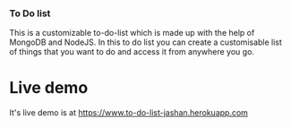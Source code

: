 ### To Do list
This is a customizable to-do-list which is made up with the help of MongoDB and NodeJS. In this to do list you can create a customisable list of things that you want to do and access it from anywhere you go.

# Live demo
It's live demo is at https://www.to-do-list-jashan.herokuapp.com

